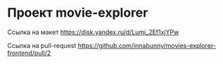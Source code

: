 # Проект movie-explorer

Ссылка на макет https://disk.yandex.ru/d/Lumi_2Ef1xjYPw

Ссылка на pull-request https://github.com/innabunny/movies-explorer-frontend/pull/2